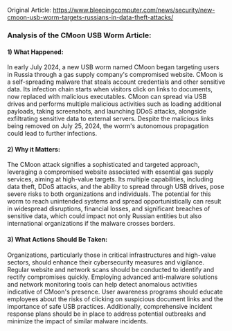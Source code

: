 Original Article: https://www.bleepingcomputer.com/news/security/new-cmoon-usb-worm-targets-russians-in-data-theft-attacks/

### Analysis of the CMoon USB Worm Article:

#### 1) What Happened:
In early July 2024, a new USB worm named CMoon began targeting users in Russia through a gas supply company's compromised website. CMoon is a self-spreading malware that steals account credentials and other sensitive data. Its infection chain starts when visitors click on links to documents, now replaced with malicious executables. CMoon can spread via USB drives and performs multiple malicious activities such as loading additional payloads, taking screenshots, and launching DDoS attacks, alongside exfiltrating sensitive data to external servers. Despite the malicious links being removed on July 25, 2024, the worm's autonomous propagation could lead to further infections.

#### 2) Why it Matters:
The CMoon attack signifies a sophisticated and targeted approach, leveraging a compromised website associated with essential gas supply services, aiming at high-value targets. Its multiple capabilities, including data theft, DDoS attacks, and the ability to spread through USB drives, pose severe risks to both organizations and individuals. The potential for this worm to reach unintended systems and spread opportunistically can result in widespread disruptions, financial losses, and significant breaches of sensitive data, which could impact not only Russian entities but also international organizations if the malware crosses borders.

#### 3) What Actions Should Be Taken:
Organizations, particularly those in critical infrastructures and high-value sectors, should enhance their cybersecurity measures and vigilance. Regular website and network scans should be conducted to identify and rectify compromises quickly. Employing advanced anti-malware solutions and network monitoring tools can help detect anomalous activities indicative of CMoon's presence. User awareness programs should educate employees about the risks of clicking on suspicious document links and the importance of safe USB practices. Additionally, comprehensive incident response plans should be in place to address potential outbreaks and minimize the impact of similar malware incidents.